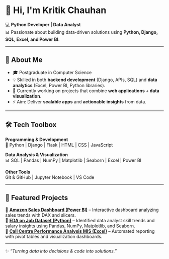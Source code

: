# 👋 Hi, I'm Kritik Chauhan  

💻 **Python Developer | Data Analyst**  
📊 Passionate about building data-driven solutions using **Python, Django, SQL, Excel, and Power BI**.  

---

## 🚀 About Me  
- 🎓 Postgraduate in Computer Science  
- 💡 Skilled in both **backend development** (Django, APIs, SQL) and **data analytics** (Excel, Power BI, Python libraries).  
- 🌱 Currently working on projects that combine **web applications + data visualization**.  
- ⚡ Aim: Deliver **scalable apps** and **actionable insights** from data.  

---

## 🛠️ Tech Toolbox  

**Programming & Development**  
🐍 Python | Django | Flask | HTML | CSS | JavaScript  

**Data Analysis & Visualization**  
📊 SQL | Pandas | NumPy | Matplotlib | Seaborn | Excel | Power BI  

**Other Tools**  
Git & GitHub | Jupyter Notebook | VS Code  

---

## 📂 Featured Projects  

🔹 [**Amazon Sales Dashboard (Power BI)**](#) – Interactive dashboard analyzing sales trends with DAX and slicers.  
🔹 [**EDA on Job Dataset (Python)**](#) – Identified data analyst skill trends and salary insights using Pandas, NumPy, Matplotlib, and Seaborn.  
🔹 [**Call Centre Performance Analysis MIS (Excel)**](https://github.com/kritikchauhan/Call_Centre_MIS) – Automated reporting with pivot tables and visualization dashboards. 


---

✨ *“Turning data into decisions & code into solutions.”*  
